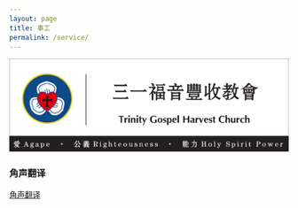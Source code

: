 ```yaml
---
layout: page
title: 事工
permalink: /service/
---
```


![tghc-value-2](/images/tghc-value-2.jpg)

### 角声翻译

[角声翻译](https://tt.tghc.cc)
